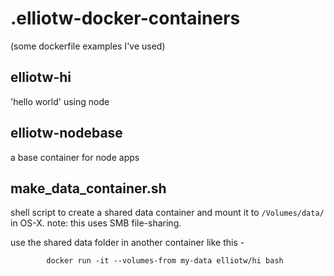 .elliotw-docker-containers
==========

(some dockerfile examples I've used)

## elliotw-hi
'hello world' using node

## elliotw-nodebase
a base container for node apps

## make_data_container.sh
shell script to create a shared data container and mount it to ```/Volumes/data/``` in OS-X.
note: this uses SMB file-sharing.

use the shared data folder in another container like this -

```
        docker run -it --volumes-from my-data elliotw/hi bash
```
